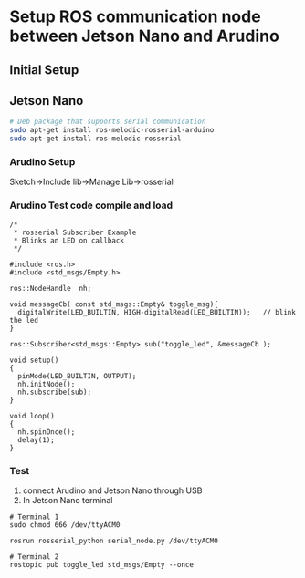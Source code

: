 # Setup ROS communication node between Jetson Nano and Arudino
## Initial Setup
## Jetson Nano
```bash
# Deb package that supports serial communication
sudo apt-get install ros-melodic-rosserial-arduino
sudo apt-get install ros-melodic-rosserial
```
### Arudino Setup
Sketch->Include lib->Manage Lib->rosserial

### Arudino Test code compile and load
```
/* 
 * rosserial Subscriber Example
 * Blinks an LED on callback
 */

#include <ros.h>
#include <std_msgs/Empty.h>

ros::NodeHandle  nh;

void messageCb( const std_msgs::Empty& toggle_msg){
  digitalWrite(LED_BUILTIN, HIGH-digitalRead(LED_BUILTIN));   // blink the led
}

ros::Subscriber<std_msgs::Empty> sub("toggle_led", &messageCb );

void setup()
{ 
  pinMode(LED_BUILTIN, OUTPUT);
  nh.initNode();
  nh.subscribe(sub);
}

void loop()
{  
  nh.spinOnce();
  delay(1);
}

```

### Test
1. connect Arudino and Jetson Nano through USB
2. In Jetson Nano terminal
```
# Terminal 1
sudo chmod 666 /dev/ttyACM0

rosrun rosserial_python serial_node.py /dev/ttyACM0

# Terminal 2
rostopic pub toggle_led std_msgs/Empty --once
```

